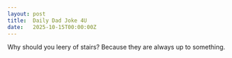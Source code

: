 ```yaml
---
layout: post
title:  Daily Dad Joke 4U
date:   2025-10-15T00:00:00Z
---
```

Why should you leery of stairs? Because they are always up to something.
